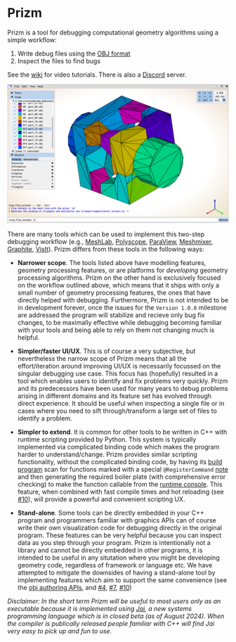 # Prizm

Prizm is a tool for debugging computational geometry algorithms using a simple workflow:

1. Write debug files using the [OBJ format](https://paulbourke.net/dataformats/obj/)
2. Inspect the files to find bugs

See the [wiki](https://github.com/okmatija/Prizm/wiki) for video tutorials. There is also a [Discord](https://discord.gg/zxKqvwmXNs) server.

<p align="center">
  <img src="docs/Prizm_0.8.0.png" width="640" title="Prizm 0.8.0 Screenshot" alt="Prizm 0.8.0 Screenshot">
</p>

There are many tools which can be used to implement this two-step debugging workflow (e.g., [MeshLab](https://www.meshlab.net/), [Polyscope](https://polyscope.run/), [ParaView](https://www.paraview.org/), [Meshmixer](https://meshmixer.com/), [Graphite](https://github.com/BrunoLevy/GraphiteThree), [VisIt](https://github.com/visit-dav/visit)). Prizm differs from these tools in the following ways:

* **Narrower scope**.  The tools listed above have modelling features, geometry processing features, or are platforms for _developing_ geometry processing algorithms. Prizm on the other hand is exclusively focused on the workflow outlined above, which means that it ships with only a small number of geometry processing features, the ones that have directly helped with debugging.  Furthermore, Prizm is not intended to be in development forever, once the issues for the `Version 1.0.0` milestone are addressed the program will stabilize and recieve only bug fix changes, to be maximally effective while debugging becoming familiar with your tools and being able to rely on them not changing much is helpful.

* **Simpler/faster UI/UX**.  This is of course a very subjective, but nevertheless the narrow scope of Prizm means that all the effort/iteration around improving UI/UX is necessarily focussed on the singular debugging use case.  This focus has (hopefully) resulted in a tool which enables users to identify and fix problems very quickly.  Prizm and its predecessors have been used for many years to debug problems arising in different domains and its feature set has evolved through direct experience. It should be useful when inspecting a single file or in cases where you need to sift through/transform a large set of files to identify a problem.

* **Simpler to extend**. It is common for other tools to be written in C++ with runtime scripting provided by Python.  This system is typically implemented via complicated binding code which makes the program harder to understand/change.  Prizm provides similar scripting functionality, without the complicated binding code, by having its [build program](first.jai) scan for functions marked with a special `@RegisterCommand` [note](https://github.com/Jai-Community/Jai-Community-Library/wiki/Metaprogramming#notes) and then generating the required boiler plate (with comprehensive error checking) to make the function callable from the [runtime console](https://github.com/okmatija/Prizm/wiki#console-commands).  This feature, when combined with fast compile times and hot reloading (see [#10](https://github.com/okmatija/Prizm/issues/10)), will provide a powerful and convenient scripting UX.

* **Stand-alone**.  Some tools can be directly embedded in your C++ program and programmers familiar with graphics APIs can of course write their own visualization code for debugging directly in the original program.  These features can be very helpful because you can inspect data as you step through your program.  Prizm is intentionally not a library and cannot be directly embedded in other programs, it is intended to be useful in any situtation where you might be developing geometry code, regardless of framework or language etc.  We have attempted to mitigate the downsides of having a stand-alone tool by implementing features which aim to support the same convenience (see the [obj authoring APIs](https://github.com/okmatija/Prizm/wiki#obj-file-authoring-apis), and [#4](https://github.com/okmatija/Prizm/issues/4), [#7](https://github.com/okmatija/Prizm/issues/7), [#10](https://github.com/okmatija/Prizm/issues/10))

_Disclaimer: In the short term Prizm will be useful to most users only as an executable because it is implemented using [Jai](https://youtube.com/playlist?list=PLmV5I2fxaiCKfxMBrNsU1kgKJXD3PkyxO&si=WBp0cEltcc6PuWS5), a new systems programming language which is in closed beta (as of August 2024).  When the compiler is publically released people familiar with C++ will find Jai very easy to pick up and fun to use._

